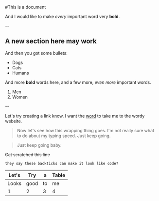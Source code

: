 #This is a document


And I would like to make *every* important word very **bold**.

--

## A new section here may work

And then you got some bullets:

- Dogs
- Cats
- Humans

And more **bold** words here, and a few more, *even more* important words.

1. Men
2. Women

--

Let's try creating a link know. I want the [word](https://www.word.com) to take me to the wordy website. 

> Now let's see how this wrapping thing goes. I'm not really sure what to do about my typing speed. Just keep going. 

> Just keep going baby.


~~Cat scratched this line~~

`they say these backticks can make it look like code?`

Let's | Try | a | Table
--- | --- | --- | ---
Looks | good | to | me
1 | 2 | 3 | 4 
